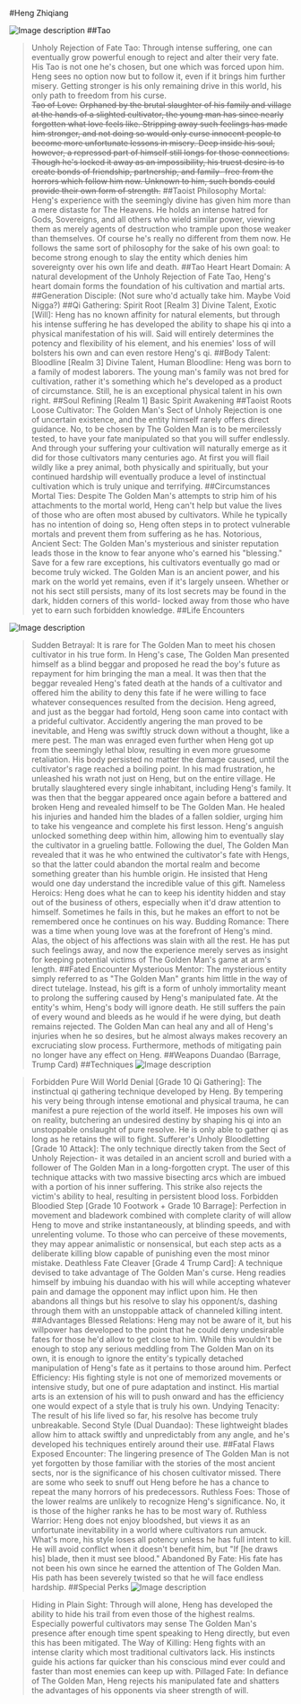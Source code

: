 #Heng Zhiqiang

![Image description](https://i.4pcdn.org/tg/1698212150111529.png)
##Tao
>Unholy Rejection of Fate Tao:
 Through intense suffering, one can eventually grow powerful enough to reject and alter their very fate. His Tao is not one he's chosen, but one which was forced upon him. Heng sees no option now but to follow it, even if it brings him further misery. Getting stronger is his only remaining drive in this world, his only path to freedom from his curse.  
>~~Tao of Love:~~
~~Orphaned by the brutal slaughter of his family and village at the hands of a slighted cultivator, the young man has since nearly forgotten what love feels like. Stripping away such feelings has made him stronger, and not doing so would only curse innocent people to become more unfortunate lessons in misery. Deep inside his soul, however, a repressed part of himself still longs for those connections. Though he's locked it away as an impossibility, his truest desire is to create bonds of friendship, partnership, and family- free from the horrors which follow him now.  Unknown to him, such bonds could provide their own form of strength.~~
##Taoist Philosophy
>Mortal:
Heng's experience with the seemingly divine has given him more than a mere distaste for The Heavens. He holds an intense hatred for Gods, Sovereigns, and all others who wield similar power, viewing them as merely agents of destruction who trample upon those weaker than themselves. Of course he's really no different from them now. He follows the same sort of philosophy for the sake of his own goal: to become strong enough to slay the entity which denies him sovereignty over his own life and death.
##Tao Heart
>Heart Domain:
A natural development of the Unholy Rejection of Fate Tao, Heng's heart domain forms the foundation of his cultivation and martial arts. 
##Generation
>Disciple:
(Not sure who'd actually take him. Maybe Void Nigga?)
##Qi Gathering: Spirit Root [Realm 3]
>Divine Talent, Exotic [Will]:
Heng has no known affinity for natural elements, but through his intense suffering he has developed the ability to shape his qi into a physical manifestation of his will. Said will entirely determines the potency and flexibility of his element, and his enemies' loss of will bolsters his own and can even restore Heng's qi.
##Body Talent: Bloodline [Realm 3]
>Divine Talent, Human Bloodline:
Heng was born to a family of modest laborers. The young man's family was not bred for cultivation, rather it's something which he's developed as a product of circumstance. Still, he is an exceptional physical talent in his own right.
##Soul Refining [Realm 1]
>Basic Spirit Awakening
##Taoist Roots
>Loose Cultivator:
The Golden Man's Sect of Unholy Rejection is one of uncertain existence, and the entity himself rarely offers direct guidance. No, to be chosen by The Golden Man is to be mercilessly tested, to have your fate manipulated so that you will suffer endlessly. And through your suffering your cultivation will naturally emerge as it did for those cultivators many centuries ago. At first you will flail wildly like a prey animal, both physically and spiritually, but your continued hardship will eventually produce a level of instinctual cultivation which is truly unique and terrifying.
##Circumstances
>Mortal Ties:
Despite The Golden Man's attempts to strip him of his attachments to the mortal world, Heng can't help but value the lives of those who are often most abused by cultivators. While he typically has no intention of doing so, Heng often steps in to protect vulnerable mortals and prevent them from suffering as he has.
>Notorious, Ancient Sect: 
The Golden Man's mysterious and sinister reputation leads those in the know to fear anyone who's earned his "blessing." Save for a few rare exceptions, his cultivators eventually go mad or become truly wicked. The Golden Man is an ancient power, and his mark on the world yet remains, even if it's largely unseen. Whether or not his sect still persists, many of its lost secrets may be found in the dark, hidden corners of this world- locked away from those who have yet to earn such forbidden knowledge.
##Life Encounters

![Image description](https://i.4pcdn.org/tg/1698211094329512.jpg)

>Sudden Betrayal:
It is rare for The Golden Man to meet his chosen cultivator in his true form. In Heng's case, The Golden Man presented himself as a blind beggar and proposed he read the boy's future as repayment for him bringing the man a meal. It was then that the beggar revealed Heng's fated death at the hands of a cultivator and offered him the ability to deny this fate if he were willing to face whatever consequences resulted from the decision. Heng agreed, and just as the beggar had fortold, Heng soon came into contact with a prideful cultivator. Accidently angering the man proved to be inevitable, and Heng was swiftly struck down without a thought, like a mere pest. The man was enraged even further when Heng got up from the seemingly lethal blow, resulting in even more gruesome retaliation. His body persisted no matter the damage caused, until the cultivator's rage reached a boiling point. In his mad frustration, he unleashed his wrath not just on Heng, but on the entire village. He brutally slaughtered every single inhabitant, including Heng's family. It was then that the beggar appeared once again before a battered and broken Heng and revealed himself to be The Golden Man. He healed his injuries and handed him the blades of a fallen soldier, urging him to take his vengeance and complete his first lesson. Heng's anguish unlocked something deep within him, allowing him to eventually slay the cultivator in a grueling battle. Following the duel, The Golden Man revealed that it was he who entwined the cultivator's fate with Hengs, so that the latter could abandon the mortal realm and become something greater than his humble origin. He insisted that Heng would one day understand the incredible value of this gift.
>Nameless Heroics:
 Heng does what he can to keep his identity hidden and stay out of the business of others, especially when it'd draw attention to himself. Sometimes he fails in this, but he makes an effort to not be remembered once he continues on his way.
>Budding Romance:
There was a time when young love was at the forefront of Heng's mind. Alas, the object of his affections was slain with all the rest. He has put such feelings away, and now the experience merely serves as insight for keeping potential victims of The Golden Man's game at arm's length.
##Fated Encounter
>Mysterious Mentor:
The mysterious entity simply referred to as "The Golden Man" grants him little in the way of direct tutelage. Instead, his gift is a form of unholy immortality meant to prolong the suffering caused by Heng's manipulated fate. At the entity's whim, Heng's body will ignore death. He still suffers the pain of every wound and bleeds as he would if he were dying, but death remains rejected. The Golden Man can heal any and all of Heng's injuries when he so desires, but he almost always makes recovery an excruciating slow process. Furthermore, methods of mitigating pain no longer have any effect on Heng.
##Weapons
>Duandao (Barrage, Trump Card)
##Techniques
![Image description](https://i.4pcdn.org/tg/1698211156199747.jpg)

>Forbidden Pure Will World Denial [Grade 10 Qi Gathering]:
The instinctual qi gathering technique developed by Heng. By tempering his very being through intense emotional and physical trauma, he can manifest a pure rejection of the world itself. He imposes his own will on reality, butchering an undesired destiny by shaping his qi into an unstoppable onslaught of pure resolve. He is only able to gather qi as long as he retains the will to fight.
>Sufferer's Unholy Bloodletting [Grade 10 Attack]:
The only technique directly taken from the Sect of Unholy Rejection- it was detailed in an ancient scroll and buried with a follower of The Golden Man in a long-forgotten crypt. The user of this technique attacks with two massive bisecting arcs which are imbued with a portion of his inner suffering. This strike also rejects the victim's ability to heal, resulting in persistent blood loss. 
>Forbidden Bloodied Step [Grade 10 Footwork + Grade 10 Barrage]:
Perfection in movement and bladework combined with complete clarity of will allow Heng to move and strike instantaneously, at blinding speeds, and with unrelenting volume.  To those who can perceive of these movements, they may appear animalistic or nonsensical, but each step acts as a deliberate killing blow capable of punishing even the most minor mistake.
>Deathless Fate Cleaver [Grade 4 Trump Card]:
A technique devised to take advantage of The Golden Man's curse. Heng readies himself by imbuing his duandao with his will while accepting whatever pain and damage the opponent may inflict upon him. He then abandons all things but his resolve to slay his opponent/s, dashing through them with an unstoppable attack of channeled killing intent. 
##Advantages
>Blessed Relations:
Heng may not be aware of it, but his willpower has developed to the point that he could deny undesirable fates for those he'd allow to get close to him. While this wouldn't be enough to stop any serious meddling from The Golden Man on its own, it is enough to ignore the entity's typically detached manipulation of Heng's fate as it pertains to those around him. 
>Perfect Efficiency:
His fighting style is not one of memorized movements or intensive study, but one of pure adaptation and instinct. His martial arts is an extension of his will to push onward and has the efficiency one would expect of a style that is truly his own.
>Undying Tenacity:
The result of his life lived so far, his resolve has become truly unbreakable.
>Second Style (Dual Duandao):
These lightweight blades allow him to attack swiftly and unpredictably from any angle, and he's developed his techniques entirely around their use.
##Fatal Flaws
>Exposed Encounter:
The lingering presence of The Golden Man is not yet forgotten by those familiar with the stories of the most ancient sects, nor is the significance of his chosen cultivator missed. There are some who seek to snuff out Heng before he has a chance to repeat the many horrors of his predecessors.
>Ruthless Foes:
Those of the lower realms are unlikely to recognize Heng's significance. No, it is those of the higher ranks he has to be most wary of.
>Ruthless Warrior:
Heng does not enjoy bloodshed, but views it as an unfortunate inevitability in a world where cultivators run amuck. What's more, his style loses all potency unless he has full intent to kill. He will avoid conflict when it doesn't benefit him, but "If [he draws his] blade, then it must see blood."
>Abandoned By Fate:
His fate has not been his own since he earned the attention of The Golden Man. His path has been severely twisted so that he will face endless hardship.
##Special Perks
![Image description](https://i.4pcdn.org/tg/1698211217663289.jpg)

>Hiding in Plain Sight:
Through will alone, Heng has developed the ability to hide his trail from even those of the highest realms. Especially powerful cultivators may sense The Golden Man's presence after enough time spent speaking to Heng directly, but even this has been mitigated. 
>The Way of Killing:
Heng fights with an intense clarity which most traditional cultivators lack. His instincts guide his actions far quicker than his conscious mind ever could and faster than most enemies can keep up with.
>Pillaged Fate:
 In defiance of The Golden Man, Heng rejects his manipulated fate and shatters the advantages of his opponents via sheer strength of will.
